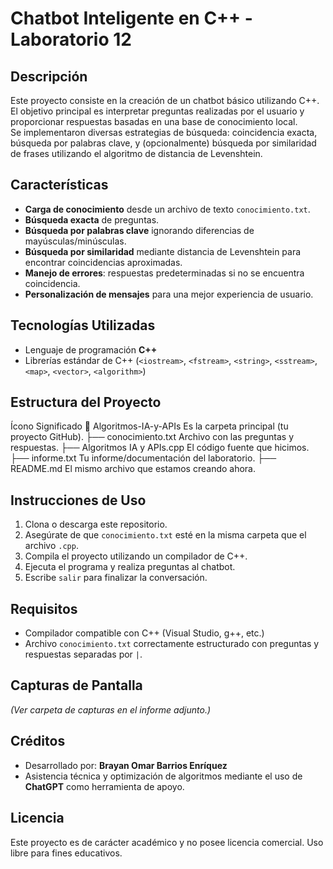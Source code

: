 # Chatbot Inteligente en C++ - Laboratorio 12

## Descripción

Este proyecto consiste en la creación de un chatbot básico utilizando C++. El objetivo principal es interpretar preguntas realizadas por el usuario y proporcionar respuestas basadas en una base de conocimiento local.  
Se implementaron diversas estrategias de búsqueda: coincidencia exacta, búsqueda por palabras clave, y (opcionalmente) búsqueda por similaridad de frases utilizando el algoritmo de distancia de Levenshtein.

## Características

- **Carga de conocimiento** desde un archivo de texto `conocimiento.txt`.
- **Búsqueda exacta** de preguntas.
- **Búsqueda por palabras clave** ignorando diferencias de mayúsculas/minúsculas.
- **Búsqueda por similaridad** mediante distancia de Levenshtein para encontrar coincidencias aproximadas.
- **Manejo de errores**: respuestas predeterminadas si no se encuentra coincidencia.
- **Personalización de mensajes** para una mejor experiencia de usuario.

## Tecnologías Utilizadas

- Lenguaje de programación **C++**
- Librerías estándar de C++ (`<iostream>`, `<fstream>`, `<string>`, `<sstream>`, `<map>`, `<vector>`, `<algorithm>`)

## Estructura del Proyecto

Ícono	Significado
📁 Algoritmos-IA-y-APIs	Es la carpeta principal (tu proyecto GitHub).
├── conocimiento.txt	Archivo con las preguntas y respuestas.
├── Algoritmos IA y APIs.cpp	El código fuente que hicimos.
├── informe.txt	Tu informe/documentación del laboratorio.
├── README.md	El mismo archivo que estamos creando ahora.


## Instrucciones de Uso

1. Clona o descarga este repositorio.
2. Asegúrate de que `conocimiento.txt` esté en la misma carpeta que el archivo `.cpp`.
3. Compila el proyecto utilizando un compilador de C++.
4. Ejecuta el programa y realiza preguntas al chatbot.
5. Escribe `salir` para finalizar la conversación.

## Requisitos

- Compilador compatible con C++ (Visual Studio, g++, etc.)
- Archivo `conocimiento.txt` correctamente estructurado con preguntas y respuestas separadas por `|`.

## Capturas de Pantalla

*(Ver carpeta de capturas en el informe adjunto.)*

## Créditos

- Desarrollado por: **Brayan Omar Barrios Enríquez**
- Asistencia técnica y optimización de algoritmos mediante el uso de **ChatGPT** como herramienta de apoyo.

## Licencia

Este proyecto es de carácter académico y no posee licencia comercial. Uso libre para fines educativos.

